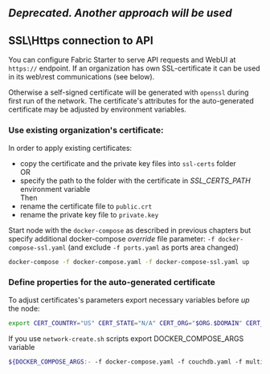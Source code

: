 ## _Deprecated. Another approach will be used_ 

<a name="sslhttps"></a>
## SSL\Https connection to API

You can configure Fabric Starter to serve API requests and WebUI at `https://` endpoint.
If an organization has own SSL-certificate it can be used in its web\rest communications (see below).  

Otherwise a self-signed certificate will be generated with `openssl` during first run of the network. 
The certificate's attributes for the auto-generated certificate may be adjusted by environment variables. 


### Use existing organization's certificate:
In order to apply existing certificates:  

- copy the certificate and the private key files into `ssl-certs` folder  
OR
- specify the path to the folder with the certificate in *SSL_CERTS_PATH* environment variable  
Then
- rename the certificate file to `public.crt` 
- rename the private key file to `private.key`

Start node with the `docker-compose` as described in previous chapters 
but specify additional docker-compose _override_ file parameter: `-f docker-compose-ssl.yaml` 
(and exclude `-f ports.yaml` as ports area changed)  

```bash
docker-compose -f docker-compose.yaml -f docker-compose-ssl.yaml up
```

### Define properties for the auto-generated certificate

To adjust certificates's parameters export necessary variables before _up_ the node:

```bash 
export CERT_COUNTRY="US" CERT_STATE="N/A" CERT_ORG="$ORG.$DOMAIN" CERT_ORGANIZATIONAL_UNIT="Hyperledger Fabric Blockchain" CERT_COMMON_NAME="Fabric-Starter-Rest-API"
```

If you use `network-create.sh` scripts export DOCKER_COMPOSE_ARGS variable 
```bash 
${DOCKER_COMPOSE_ARGS:- -f docker-compose.yaml -f couchdb.yaml -f multihost.yaml -f docker-compose-ssl.yaml}
```
